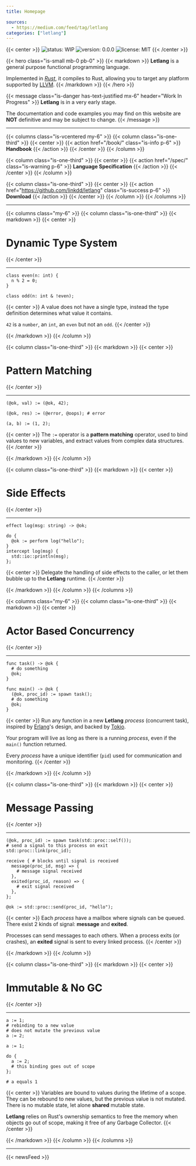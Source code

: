 ```yaml
---
title: Homepage

sources:
  - https://medium.com/feed/tag/letlang
categories: ["letlang"]
---
```


{{< center >}}
  ![status: WIP](https://img.shields.io/badge/status-WIP-red)
  ![version: 0.0.0](https://img.shields.io/badge/version-v0.0.0-brightgreen)
  ![license: MIT](https://img.shields.io/badge/license-MIT-blue)
{{< /center >}}

{{< hero class="is-small mb-0 pb-0" >}}
{{< markdown >}}
**Letlang** is a general purpose functional programming language.

Implemented in *[Rust](https://www.rust-lang.org/)*, it compiles to Rust,
allowing you to target any platform supported by [LLVM](https://llvm.org).
{{< /markdown >}}
{{< /hero >}}

{{< message class="is-danger has-text-justified mx-6" header="Work In Progress" >}}
**Letlang** is in a very early stage.

The documentation and code examples you may find on this website are **NOT**
definitive and may be subject to change.
{{< /message >}}

---

{{< columns class="is-vcentered my-6" >}}
{{< column class="is-one-third" >}}
{{< center >}}
{{< action href="/book/" class="is-info p-6" >}}
<i class="fas fa-book"></i>
<b>Handbook</b>
{{< /action >}}
{{< /center >}}
{{< /column >}}

{{< column class="is-one-third" >}}
{{< center >}}
{{< action href="/spec/" class="is-warning p-6" >}}
<i class="fas fa-code"></i>
<b>Language Specification</b>
{{< /action >}}
{{< /center >}}
{{< /column >}}

{{< column class="is-one-third" >}}
{{< center >}}
{{< action href="https://github.com/linkdd/letlang" class="is-success p-6" >}}
<i class="fab fa-github"></i>
<b>Download</b>
{{< /action >}}
{{< /center >}}
{{< /column >}}
{{< /columns >}}

---

{{< columns class="my-6" >}}
{{< column class="is-one-third" >}}
{{< markdown >}}
{{< center >}}
# Dynamic Type System
{{< /center >}}

---

```letlang
class even(n: int) {
  n % 2 = 0;
}

class odd(n: int & !even);
```

{{< center >}}
A value does not have a single type, instead the type definition determines what
value it contains.

`42` is a `number`, an `int`, an `even` but not an `odd`.
{{< /center >}}

{{< /markdown >}}
{{< /column >}}

{{< column class="is-one-third" >}}
{{< markdown >}}
{{< center >}}
# Pattern Matching
{{< /center >}}

---

```letlang
(@ok, val) := (@ok, 42);

(@ok, res) := (@error, @oops); # error

(a, b) := (1, 2);
```

{{< center >}}
The `:=` operator is a **pattern matching** operator, used to bind values to new
variables, and extract values from complex data structures.
{{< /center >}}

{{< /markdown >}}
{{< /column >}}

{{< column class="is-one-third" >}}
{{< markdown >}}
{{< center >}}
# Side Effects
{{< /center >}}

---

```letlang
effect log(msg: string) -> @ok;
```

```letlang
do {
  @ok := perform log("hello");
}
intercept log(msg) {
  std::io::println(msg);
};
```

{{< center >}}
Delegate the handling of side effects to the caller, or let them bubble up to
the **Letlang** runtime.
{{< /center >}}


{{< /markdown >}}
{{< /column >}}
{{< /columns >}}

{{< columns class="my-6" >}}
{{< column class="is-one-third" >}}
{{< markdown >}}
{{< center >}}
# Actor Based Concurrency
{{< /center >}}

---

```letlang
func task() -> @ok {
  # do something
  @ok;
}

func main() -> @ok {
  (@ok, proc_id) := spawn task();
  # do something
  @ok;
}
```

{{< center >}}
Run any function in a new **Letlang** *process* (concurrent task), inspired by
[Erlang](https://www.erlang.org/)'s design, and backed by
[Tokio](https://tokio.rs).

Your program will live as long as there is a running *process*, even if the
`main()` function returned.

Every *process* have a unique identifier (`pid`) used for communication and
monitoring.
{{< /center >}}

{{< /markdown >}}
{{< /column >}}

{{< column class="is-one-third" >}}
{{< markdown >}}
{{< center >}}
# Message Passing
{{< /center >}}

---

```letlang
(@ok, proc_id) := spawn task(std::proc::self());
# send a signal to this process on exit
std::proc::link(proc_id);

receive { # blocks until signal is received
  message(proc_id, msg) => {
    # message signal received
  },
  exited(proc_id, reason) => {
    # exit signal received
  },
};
```

```letlang
@ok := std::proc::send(proc_id, "hello");
```

{{< center >}}
Each *process* have a mailbox where signals can be queued. There exist 2 kinds
of signal: **message** and **exited**.

Processes can send messages to each others. When a process exits (or crashes),
an **exited** signal is sent to every linked process.
{{< /center >}}

{{< /markdown >}}
{{< /column >}}

{{< column class="is-one-third" >}}
{{< markdown >}}
{{< center >}}
# Immutable & No GC
{{< /center >}}

---

```letlang
a := 1;
# rebinding to a new value
# does not mutate the previous value
a := 2;
```

```letlang
a := 1;

do {
  a := 2;
  # this binding goes out of scope
};

# a equals 1
```

{{< center >}}
Variables are bound to values during the lifetime of a scope. They can be
rebound to new values, but the previous value is not mutated. There is no
mutable state, let alone **shared** mutable state.

**Letlang** relies on Rust's ownership semantics to free the memory when objects
go out of scope, making it free of any Garbage Collector.
{{< /center >}}

{{< /markdown >}}
{{< /column >}}
{{< /columns >}}

---

{{< newsFeed >}}
